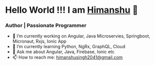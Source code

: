 # Hello World !!! I am [Himanshu](https://github.com/himanshusingh2041) 👋

### Author | Passionate Programmer

- 🔭 I’m currently working on Angular, Java Microservies, Springboot, Micronaut, Rxjs, Ionic App
- 🌱 I’m currently learning Python, NgRx, GraphQL, Cloud
- 💬 Ask me about Angular, Java, Firebase, Ionic etc
- 📫 How to reach me: himanshusingh2041@gmail.com
